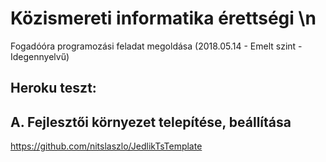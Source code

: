 #  Közismereti informatika érettségi \n
Fogadóóra programozási feladat megoldása
(2018.05.14 - Emelt szint - Idegennyelvű)

## Heroku teszt:


## A.  Fejlesztői környezet telepítése, beállítása
https://github.com/nitslaszlo/JedlikTsTemplate
